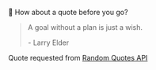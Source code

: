📣 How about a quote before you go?

> A goal without a plan is just a wish.
>
> <p>- Larry Elder</p>

Quote requested from [Random Quotes API](https://github.com/lukePeavey/quotable)
